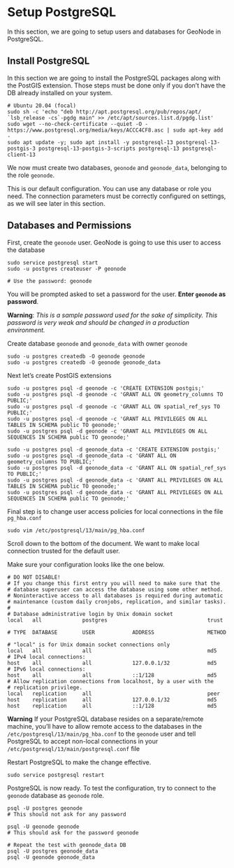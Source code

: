 # Setup PostgreSQL

In this section, we are going to setup users and databases for GeoNode in PostgreSQL.

## Install PostgreSQL

In this section we are going to install the PostgreSQL packages along with the PostGIS extension. Those steps must be done only if you don’t have the DB already installed on your system.

```
# Ubuntu 20.04 (focal)
sudo sh -c 'echo "deb http://apt.postgresql.org/pub/repos/apt/ `lsb_release -cs`-pgdg main" >> /etc/apt/sources.list.d/pgdg.list'
sudo wget --no-check-certificate --quiet -O - https://www.postgresql.org/media/keys/ACCC4CF8.asc | sudo apt-key add -
sudo apt update -y; sudo apt install -y postgresql-13 postgresql-13-postgis-3 postgresql-13-postgis-3-scripts postgresql-13 postgresql-client-13
```

We now must create two databases, `geonode` and `geonode_data`, belonging to the role `geonode`.


This is our default configuration. You can use any database or role you need. The connection parameters must be correctly configured on settings, as we will see later in this section.

## Databases and Permissions

First, create the `geonode` user. GeoNode is going to use this user to access the database
```
sudo service postgresql start
sudo -u postgres createuser -P geonode

# Use the password: geonode
```

You will be prompted asked to set a password for the user. **Enter `geonode` as password**.

**Warning**: _This is a sample password used for the sake of simplicity. This password is very weak and should be changed in a production environment._

Create database `geonode` and `geonode_data` with owner `geonode`
```
sudo -u postgres createdb -O geonode geonode
sudo -u postgres createdb -O geonode geonode_data
```

Next let’s create PostGIS extensions
```
sudo -u postgres psql -d geonode -c 'CREATE EXTENSION postgis;'
sudo -u postgres psql -d geonode -c 'GRANT ALL ON geometry_columns TO PUBLIC;'
sudo -u postgres psql -d geonode -c 'GRANT ALL ON spatial_ref_sys TO PUBLIC;'
sudo -u postgres psql -d geonode -c 'GRANT ALL PRIVILEGES ON ALL TABLES IN SCHEMA public TO geonode;'
sudo -u postgres psql -d geonode -c 'GRANT ALL PRIVILEGES ON ALL SEQUENCES IN SCHEMA public TO geonode;'

sudo -u postgres psql -d geonode_data -c 'CREATE EXTENSION postgis;'
sudo -u postgres psql -d geonode_data -c 'GRANT ALL ON geometry_columns TO PUBLIC;'
sudo -u postgres psql -d geonode_data -c 'GRANT ALL ON spatial_ref_sys TO PUBLIC;'
sudo -u postgres psql -d geonode_data -c 'GRANT ALL PRIVILEGES ON ALL TABLES IN SCHEMA public TO geonode;'
sudo -u postgres psql -d geonode_data -c 'GRANT ALL PRIVILEGES ON ALL SEQUENCES IN SCHEMA public TO geonode;'
```

Final step is to change user access policies for local connections in the file `pg_hba.conf`
```
sudo vim /etc/postgresql/13/main/pg_hba.conf
```
Scroll down to the bottom of the document. We want to make local connection trusted for the default user.

Make sure your configuration looks like the one below.

```
# DO NOT DISABLE!
# If you change this first entry you will need to make sure that the
# database superuser can access the database using some other method.
# Noninteractive access to all databases is required during automatic
# maintenance (custom daily cronjobs, replication, and similar tasks).
#
# Database administrative login by Unix domain socket
local   all             postgres                                trust

# TYPE  DATABASE        USER            ADDRESS                 METHOD

# "local" is for Unix domain socket connections only
local   all             all                                     md5
# IPv4 local connections:
host    all             all             127.0.0.1/32            md5
# IPv6 local connections:
host    all             all             ::1/128                 md5
# Allow replication connections from localhost, by a user with the
# replication privilege.
local   replication     all                                     peer
host    replication     all             127.0.0.1/32            md5
host    replication     all             ::1/128                 md5
```

**Warning**
If your PostgreSQL database resides on a separate/remote machine, you’ll have to allow remote access to the databases in the `/etc/postgresql/13/main/pg_hba.conf` to the `geonode` user and tell PostgreSQL to accept non-local connections in your `/etc/postgresql/13/main/postgresql.conf` file

Restart PostgreSQL to make the change effective.
```
sudo service postgresql restart
```

PostgreSQL is now ready. To test the configuration, try to connect to the `geonode` database as `geonode` role.
```
psql -U postgres geonode
# This should not ask for any password

psql -U geonode geonode
# This should ask for the password geonode

# Repeat the test with geonode_data DB
psql -U postgres geonode_data
psql -U geonode geonode_data
```
